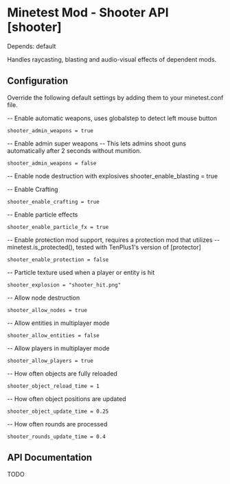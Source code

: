 Minetest Mod - Shooter API [shooter]
====================================

Depends: default

Handles raycasting, blasting and audio-visual effects of dependent mods.

Configuration
-------------

Override the following default settings by adding them to your minetest.conf file.

-- Enable automatic weapons, uses globalstep to detect left mouse button

`shooter_admin_weapons = true`

-- Enable admin super weapons
-- This lets admins shoot guns automatically after 2 seconds without munition.

`shooter_admin_weapons = false`

-- Enable node destruction with explosives
shooter_enable_blasting = true

-- Enable Crafting

`shooter_enable_crafting = true`

-- Enable particle effects

`shooter_enable_particle_fx = true`

-- Enable protection mod support, requires a protection mod that utilizes
-- minetest.is_protected(), tested with TenPlus1's version of [protector]

`shooter_enable_protection = false`

-- Particle texture used when a player or entity is hit

`shooter_explosion = "shooter_hit.png"`

-- Allow node destruction

`shooter_allow_nodes = true`

-- Allow entities in multiplayer mode

`shooter_allow_entities = false`

-- Allow players in multiplayer mode

`shooter_allow_players = true`

-- How often objects are fully reloaded

`shooter_object_reload_time = 1`

-- How often object positions are updated

`shooter_object_update_time = 0.25`

-- How often rounds are processed

`shooter_rounds_update_time = 0.4`

API Documentation
-----------------

TODO

